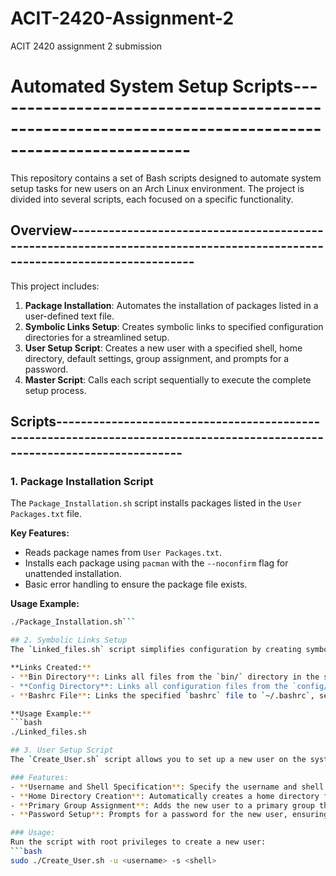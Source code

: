 # ACIT-2420-Assignment-2
ACIT 2420 assignment 2 submission

# Automated System Setup Scripts-----------------------------------------------------------------------------------------------------

This repository contains a set of Bash scripts designed to automate system setup tasks for new users on an Arch Linux environment. The project is divided into several scripts, each focused on a specific functionality. 

## Overview--------------------------------------------------------------------------------------------------------------------------

This project includes:
1. **Package Installation**: Automates the installation of packages listed in a user-defined text file.
2. **Symbolic Links Setup**: Creates symbolic links to specified configuration directories for a streamlined setup.
3. **User Setup Script**: Creates a new user with a specified shell, home directory, default settings, group assignment, and prompts for a password.
4. **Master Script**: Calls each script sequentially to execute the complete setup process.

## Scripts--------------------------------------------------------------------------------------------------------------------------

### 1. Package Installation Script
The `Package_Installation.sh` script installs packages listed in the `User Packages.txt` file.

**Key Features:**
- Reads package names from `User Packages.txt`.
- Installs each package using `pacman` with the `--noconfirm` flag for unattended installation.
- Basic error handling to ensure the package file exists.

**Usage Example:**
```bash
./Package_Installation.sh```

## 2. Symbolic Links Setup
The `Linked_files.sh` script simplifies configuration by creating symbolic links from your current setup to specified system directories.

**Links Created:**
- **Bin Directory**: Links all files from the `bin/` directory in the script's location to `~/bin`, allowing quick access to executable files.
- **Config Directory**: Links all configuration files from the `config/` directory in the script's location to `~/.config`, ensuring user-specific configuration files are in place.
- **Bashrc File**: Links the specified `bashrc` file to `~/.bashrc`, setting up user-specific Bash settings.

**Usage Example:**
```bash
./Linked_files.sh

## 3. User Setup Script
The `Create_User.sh` script allows you to set up a new user on the system with specific configurations, providing an easy way to add users without needing interactive input or extra user management tools.

### Features:
- **Username and Shell Specification**: Specify the username and shell with the `-u` and `-s` options. If no shell is specified, the script defaults to `/bin/bash`.
- **Home Directory Creation**: Automatically creates a home directory for the new user and copies default files from `/etc/skel`.
- **Primary Group Assignment**: Adds the new user to a primary group that matches their username.
- **Password Setup**: Prompts for a password for the new user, ensuring that the account is secure.

### Usage:
Run the script with root privileges to create a new user:
```bash
sudo ./Create_User.sh -u <username> -s <shell>

